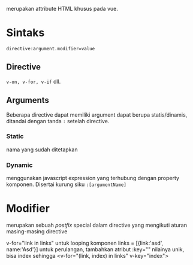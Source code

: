 merupakan attribute HTML khusus pada vue.

# Sintaks

```
directive:argument.modifier=value
```

## Directive

`v-on, v-for, v-if` dll.

## Arguments

Beberapa directive dapat memiliki argument dapat berupa statis/dinamis, ditandai dengan tanda `:` setelah directive.

### Static

nama yang sudah ditetapkan

### Dynamic

menggunakan javascript expression yang terhubung dengan property komponen. Disertai kurung siku `:[argumentName]`

# Modifier

merupakan sebuah _postfix_ special dalam directive yang mengikuti aturan masing-masing directive

v-for="link in links" untuk looping komponen
links = [{link:'asd', name:'Asd'}]
untuk perulangan, tambahkan atribut :key="" nilainya unik, bisa index
sehingga <v-for="(link, index) in links" v-key="index">
